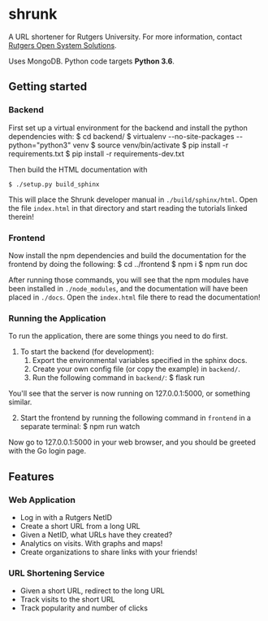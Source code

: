 shrunk
======

A URL shortener for Rutgers University. For more information, contact [Rutgers
Open System Solutions](http://oss.rutgers.edu).

Uses MongoDB. Python code targets **Python 3.6**.

Getting started
---------------
### Backend

First set up a virtual environment for the backend and install the python dependencies with:
    $ cd backend/
    $ virtualenv --no-site-packages --python="python3" venv
    $ source venv/bin/activate
    $ pip install -r requirements.txt
    $ pip install -r requirements-dev.txt

Then build the HTML documentation with

    $ ./setup.py build_sphinx

This will place the Shrunk developer manual in `./build/sphinx/html`. Open the file
`index.html` in that directory and start reading the tutorials linked therein!

### Frontend

Now install the npm dependencies and build the documentation for the frontend by doing the following:
    $ cd ../frontend
    $ npm i
    $ npm run doc

After running those commands, you will see that the npm modules have been installed in `./node_modules`, and the documentation will have been placed in `./docs`. Open the `index.html` file there to read the documentation!

### Running the Application

To run the application, there are some things you need to do first.
1. To start the backend (for development):
    1. Export the environmental variables specified in the sphinx docs.
    2. Create your own config file (or copy the example) in `backend/`.
    3. Run the following command in `backend/`:
        $ flask run

You'll see that the server is now running on 127.0.0.1:5000, or something similar.

2. Start the frontend by running the following command in `frontend` in a separate terminal:
    $ npm run watch

Now go to 127.0.0.1:5000 in your web browser, and you should be greeted with the Go login page.

Features
--------

### Web Application

- Log in with a Rutgers NetID
- Create a short URL from a long URL
- Given a NetID, what URLs have they created?
- Analytics on visits. With graphs and maps!
- Create organizations to share links with your friends!

### URL Shortening Service

- Given a short URL, redirect to the long URL
- Track visits to the short URL
- Track popularity and number of clicks
